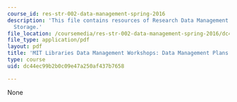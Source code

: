 ```yaml
---
course_id: res-str-002-data-management-spring-2016
description: 'This file contains resources of Research Data Management: Sharing and
  Storage.'
file_location: /coursemedia/res-str-002-data-management-spring-2016/dc44ec99b2b0c09e47a250af437b7658_MITRES_STR002S16_DMP.pdf
file_type: application/pdf
layout: pdf
title: 'MIT Libraries Data Management Workshops: Data Management Plans and the DMPTool'
type: course
uid: dc44ec99b2b0c09e47a250af437b7658

---
```

None